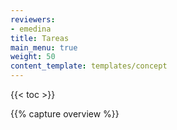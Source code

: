 ```yaml
---
reviewers:
- emedina
title: Tareas
main_menu: true
weight: 50
content_template: templates/concept
---
```


{{< toc >}}

{{% capture overview %}}